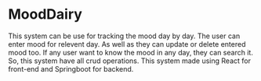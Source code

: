 # MoodDairy
This system can be use for tracking the mood day by day. The user can enter mood for relevent day. As well as they can update or delete entered mood too. If any user want to know the mood in any day, they can search it. So, this system have all crud operations. This system made using React for front-end and Springboot for backend.
